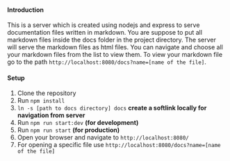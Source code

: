 #### Introduction
This is a server which is created using nodejs and express to serve documentation files written in markdown. You are suppose to put all markdown files inside the docs folder in the project directory. The server will serve the markdown files as html files. You can navigate and choose all your markdown files from the list to view them. To view your markdown file go to the path `http://localhost:8080/docs?name=[name of the file]`.

#### Setup
1. Clone the repository
2. Run `npm install`
3. `ln -s [path to docs directory] docs`  **create a softlink locally for navigation from server**
4. Run `npm run start:dev`  **(for development)**
5. Run `npm run start`  **(for production)**
6. Open your browser and navigate to `http://localhost:8080/`
7. For opening a specific file use `http://localhost:8080/docs?name=[name of the file]`
